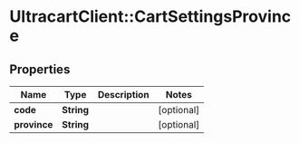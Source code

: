 # UltracartClient::CartSettingsProvince

## Properties
Name | Type | Description | Notes
------------ | ------------- | ------------- | -------------
**code** | **String** |  | [optional] 
**province** | **String** |  | [optional] 


